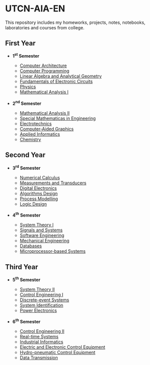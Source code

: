<h1>UTCN-AIA-EN</h1>
This repository includes my homeworks, projects, notes, notebooks, laboratories and courses from college.

<h2>First Year</h2>
<ul><li><b>1<sup>st</sup> Semester</b></li>
<ul>
	<li><a href="https://github.com/RadAntonio/UTCN-AIA-EN/tree/main/First%20Year/Semester%201/Computer%20Architecture">Computer Architecture</a></li>
	<li><a href="https://github.com/RadAntonio/UTCN-AIA-EN/tree/main/First%20Year/Semester%201/Computer%20Programming">Computer Programming</a></li>
	<li><a href="https://github.com/RadAntonio/UTCN-AIA-EN/tree/main/First%20Year/Semester%201/Linear%20Algebra%20and%20Analytical%20Geometry">Linear Algebra and Analytical Geometry</a></li>
	<li><a href="https://github.com/RadAntonio/UTCN-AIA-EN/tree/main/First%20Year/Semester%201/Fundamentals%20of%20Electronic%20Circuits">Fundamentals of Electronic Circuits</a></li>
	<li><a href="https://github.com/RadAntonio/UTCN-AIA-EN/tree/main/First%20Year/Semester%201/Physics">Physics</a></li>
	<li><a href="https://github.com/RadAntonio/UTCN-AIA-EN/tree/main/First%20Year/Semester%201/Mathematical%20Analysis%20I">Mathematical Analysis I</a></li>

<br>
</ul><li><b>2<sup>nd</sup> Semester</b></li>
<ul>
	<li><a href="https://github.com/RadAntonio/UTCN-AIA-EN/tree/main/FirstYear/Semester%202/Mathematical%20Analysis%20II">Mathematical Analysis II</a></li>
	<li><a href="https://github.com/RadAntonio/UTCN-AIA-EN/tree/main/FirstYear/Semester%202/Special%20Mathematicas%20in%20Engineering">Special Mathematicas in Engineering</a></li>
	<li><a href="https://github.com/RadAntonio/UTCN-AIA-EN/tree/main/FirstYear/Semester%202/Electrotechnics">Electrotechnics</a></li>
	<li><a href="https://github.com/RadAntonio/UTCN-AIA-EN/tree/main/FirstYear/Semester%202/Computerr-aided%20Grapghics">Computer-Aided Graphics</a></li>
	<li><a href="https://github.com/RadAntonio/UTCN-AIA-EN/tree/main/FirstYear/Semester%202/Applied%20Informatics">Applied Informatics</a></li>
	<li><a href="https://github.com/RadAntonio/UTCN-AIA-EN/tree/main/FirstYear/Semester%202/Chemistry">Chemistry</a></li>
</ul>
</ul>

<h2>Second Year</h2>
<ul><li><b>3<sup>rd</sup> Semester</b></li>
<ul>
	<li><a href="https://github.com/RadAntonio/UTCN-AIA-EN/tree/main/SecondYear/Semester%201/Measurements%20and%20Transducers">Numerical Calculus</a></li>
	<li><a href="">Measurements and Transducers</a></li>
	<li><a href="https://github.com/RadAntonio/UTCN-AIA-EN/tree/main/SecondYear/Semester%201/Digital%20Electronics">Digital Electronics</a></li>
	<li><a href="https://github.com/RadAntonio/UTCN-AIA-EN/tree/main/SecondYear/Semester%201/Algorithm%20Design">Algorithms Design</a></li>
	<li><a href="">Process Modelling</a></li>
	<li><a href="https://github.com/RadAntonio/UTCN-AIA-EN/tree/main/SecondYear/Semester%201/Logic%20Design">Logic Design</a></li>

</ul>
	
<br>
<li><b>4<sup>th</sup> Semester</b></li>
<ul>
	<li><a href="">System Theory I </a></li>
	<li><a href="">Signals and Systems</a></li>
	<li><a href="">Software Engineering</a></li>
	<li><a href="">Mechanical Engineering</a></li>
	<li><a href="">Databases</a></li>
	<li><a href="">Microprocessor-based Systems</a></li>
</ul>
</ul>

<h2>Third Year</h2>
<ul><li><b>5<sup>th</sup> Semester</b></li>
<ul>
	<li><a href="">System Theory II</a></li>
	<li><a href="">Control Engineering I</a></li>
	<li><a href="">Discrete-event Systems</a></li>
	<li><a href="">System Identification</a></li>
	<li><a href="">Power Electronics</a></li>
</ul>

<br>
<li><b>6<sup>th</sup> Semester</b></li>
<ul>
	<li><a href="https://github.com/RadAntonio/UTCN-AIA-EN/tree/main/ThirdYear/Semester%202/Control%20Engineering%202">Control Engineering II</a></li>
	<li><a href="">Real-time Systems</a></li>
	<li><a href="https://github.com/RadAntonio/UTCN-AIA-EN/tree/main/ThirdYear/Semester%202/Industrial%20Informatics">Industrial Informatics</a></li>
	<li><a href="">Electric and Electronic Control Equipment</a></li>
	<li><a href="">Hydro-pneumatic Control Equipment</a></li>
	<li><a href="">Data Transmission</a></li>
</ul>